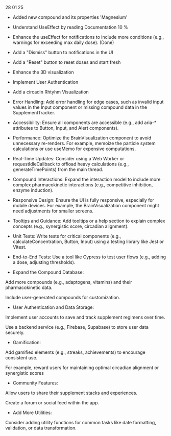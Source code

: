 28 01 25

- Added new compound and its properties 'Magnesium'
- Understand UseEffect by reading Documentation
10 %
- Enhance the useEffect for notifications to include more conditions (e.g., warnings for exceeding max daily dose).
(Done)


- Add a "Dismiss" button to notifications in the UI
- Add a "Reset" button to reset doses and start fresh
- Enhance the 3D visualization
- Implement User Authentication
- Add a circadin Rhtyhm Visualization



- Error Handling: Add error handling for edge cases, such as invalid input values in the Input component or missing compound data in the SupplementTracker.
- Accessibility: Ensure all components are accessible (e.g., add aria-* attributes to Button, Input, and Alert components).
- Performance: Optimize the BrainVisualization component to avoid unnecessary re-renders. For example, memoize the particle system calculations or use useMemo for expensive computations.
- Real-Time Updates: Consider using a Web Worker or requestIdleCallback to offload heavy calculations (e.g., generateTimePoints) from the main thread.
- Compound Interactions: Expand the interaction model to include more complex pharmacokinetic interactions (e.g., competitive inhibition, enzyme induction).
- Responsive Design: Ensure the UI is fully responsive, especially for mobile devices. For example, the BrainVisualization component might need adjustments for smaller screens.
- Tooltips and Guidance: Add tooltips or a help section to explain complex concepts (e.g., synergistic score, circadian alignment).
- Unit Tests: Write tests for critical components (e.g., calculateConcentration, Button, Input) using a testing library like Jest or Vitest.
- End-to-End Tests: Use a tool like Cypress to test user flows (e.g., adding a dose, adjusting thresholds).
  
- Expand the Compound Database:

Add more compounds (e.g., adaptogens, vitamins) and their pharmacokinetic data.

Include user-generated compounds for customization.
- User Authentication and Data Storage:

Implement user accounts to save and track supplement regimens over time.

Use a backend service (e.g., Firebase, Supabase) to store user data securely.
- Gamification:

Add gamified elements (e.g., streaks, achievements) to encourage consistent use.

For example, reward users for maintaining optimal circadian alignment or synergistic scores
- Community Features:

Allow users to share their supplement stacks and experiences.

Create a forum or social feed within the app.

- Add More Utilities:

Consider adding utility functions for common tasks like date formatting, validation, or data transformation.
